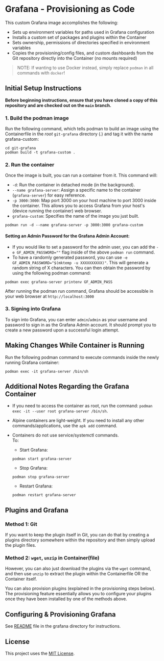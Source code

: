# Grafana - Provisioning as Code
This custom Grafana image accomplishes the following:
- Sets up environment variables for paths used in Grafana configuration
- Installs a custom set of packages and plugins within the Container
- Sets ownership, permissions of directories specified in environment variables
- Copies the provisioning/config files, and custom dashboards from the Git repository directly into the Container (no mounts required)

> NOTE: If wanting to use Docker instead, simply replace `podman` in all commands with `docker`!

## Initial Setup Instructions

**Before beginning instructions, ensure that you have cloned a copy of this repository and are checked out on the `main` branch.**

### 1. Build the podman image
Run the following command, which tells podman to build an image using the Containerfile in the _root_ `git-grafana` directory (.) and tag it with the name grafana-custom:

```shell
cd git-grafana
podman build -t grafana-custom .
```

### 2. Run the container
Once the image is built, you can run a container from it. This command will:

- `-d`: Run the container in detached mode (in the background).
- `--name grafana-server`: Assign a specific name to the container (`grafana-server`) for easy reference.
- `-p 3000:3000`: Map port 3000 on your host machine to port 3000 inside the container. This allows you to access Grafana from your host's (device running the container) web browser.
- `grafana-custom`: Specifies the name of the image you just built.

```shell
podman run -d --name grafana-server -p 3000:3000 grafana-custom
```

#### **Setting an Admin Password for the Grafana Admin Account:**

- If you would like to set a password for the admin user, you can add the `-e GF_ADMIN_PASSWORD=""` flag inside of the above `podman run` command. 
- To have a randomly generated password, you can use `-e GF_ADMIN_PASSWORD="$(mktemp -u XXXXXXXXXX)"`. This will generate a random string of X characters. You can then obtain the password by using the following podman command:

```shell
podman exec grafana-server printenv GF_ADMIN_PASS
```

After running the podman run command, Grafana should be accessible in your web browser at `http://localhost:3000`

### 3. Signing into Grafana
To sign into Grafana, you can enter `admin`/`admin` as your username and password to sign in as the Grafana Admin account. It should prompt you to create a new password upon a successful login attempt.

## Making Changes While Container is Running
Run the following podman command to execute commands inside the newly running Grafana container:

```shell
podman exec -it grafana-server /bin/sh
```

## Additional Notes Regarding the Grafana Container
- If you need to access the container as root, run the command: `podman exec -it --user root grafana-server /bin/sh`.

- Alpine containers are light-weight. If you need to install any other commands/applications, use the `apk add` command.

- Containers do not use service/systemctl commands. <br>
  To:
    * Start Grafana: 
    ```shell
    podman start grafana-server
    ```
    * Stop Grafana: 
    ```shell
    podman stop grafana-server
    ```
    * Restart Grafana: 
    ```shell
    podman restart grafana-server
    ```

## Plugins and Grafana

### Method 1: Git
If you want to keep the plugin itself in Git, you can do that by creating a plugins directory somewhere within the repository and then simply upload the plugin files.

### Method 2: `wget`, `unzip` in Container(file)
However, you can also just download the plugins via the `wget` command, and then use `unzip` to extract the plugin within the Containerfile OR the Container itself.

You can also provision plugins (explained in the provisioning steps below). The provisioning feature essentially allows you to configure your plugins once they have been installed by one of the methods above.

## Configuring & Provisioning Grafana

See [README](grafana/README.md) file in the grafana directory for instructions.

## License
This project uses the [MIT License](./LICENSE).